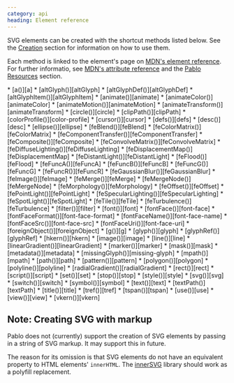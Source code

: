 ```yaml
--- 
category: api
heading: Element reference
---
```


SVG elements can be created with the shortcut methods listed below. See the [Creation](/api/creation/) section for information on how to use them.

Each method is linked to the element's page on [MDN's element reference][mdn-svg-el]. For further informatio, see [MDN's attribute reference][mdn-svg-attr] and the [Pablo Resources][resources] section.

<div class="long-list">
* [a()][a]
* [altGlyph()][altGlyph]
* [altGlyphDef()][altGlyphDef]
* [altGlyphItem()][altGlyphItem]
* [animate()][animate]
* [animateColor()][animateColor]
* [animateMotion()][animateMotion]
* [animateTransform()][animateTransform]
* [circle()][circle]
* [clipPath()][clipPath]
* [colorProfile()][color-profile]
* [cursor()][cursor]
* [defs()][defs]
* [desc()][desc]
* [ellipse()][ellipse]
* [feBlend()][feBlend]
* [feColorMatrix()][feColorMatrix]
* [feComponentTransfer()][feComponentTransfer]
* [feComposite()][feComposite]
* [feConvolveMatrix()][feConvolveMatrix]
* [feDiffuseLighting()][feDiffuseLighting]
* [feDisplacementMap()][feDisplacementMap]
* [feDistantLight()][feDistantLight]
* [feFlood()][feFlood]
* [feFuncA()][feFuncA]
* [feFuncB()][feFuncB]
* [feFuncG()][feFuncG]
* [feFuncR()][feFuncR]
* [feGaussianBlur()][feGaussianBlur]
* [feImage()][feImage]
* [feMerge()][feMerge]
* [feMergeNode()][feMergeNode]
* [feMorphology()][feMorphology]
* [feOffset()][feOffset]
* [fePointLight()][fePointLight]
* [feSpecularLighting()][feSpecularLighting]
* [feSpotLight()][feSpotLight]
* [feTile()][feTile]
* [feTurbulence()][feTurbulence]
* [filter()][filter]
* [font()][font]
* [fontFace()][font-face]
* [fontFaceFormat()][font-face-format]
* [fontFaceName()][font-face-name]
* [fontFaceSrc()][font-face-src]
* [fontFaceUri()][font-face-uri]
* [foreignObject()][foreignObject]
* [g()][g]
* [glyph()][glyph]
* [glyphRef()][glyphRef]
* [hkern()][hkern]
* [image()][image]
* [line()][line]
* [linearGradient()][linearGradient]
* [marker()][marker]
* [mask()][mask]
* [metadata()][metadata]
* [missingGlyph()][missing-glyph]
* [mpath()][mpath]
* [path()][path]
* [pattern()][pattern]
* [polygon()][polygon]
* [polyline()][polyline]
* [radialGradient()][radialGradient]
* [rect()][rect]
* [script()][script]
* [set()][set]
* [stop()][stop]
* [style()][style]
* [svg()][svg]
* [switch()][switch]
* [symbol()][symbol]
* [text()][text]
* [textPath()][textPath]
* [title()][title]
* [tref()][tref]
* [tspan()][tspan]
* [use()][use]
* [view()][view]
* [vkern()][vkern]
</div>


## Note: Creating SVG with markup

Pablo does not (currently) support the creation of SVG elements by passing in a string of SVG markup. It may support this in future.

The reason for its omission is that SVG elements do not have an equivalent property to HTML elements' `innerHTML`. The [innerSVG](http://code.google.com/p/innersvg/) library should work as a polyfill replacement.


[resources]: http://pablojs.com/resources/#resources
[mdn-svg-el]: https://developer.mozilla.org/en/SVG/Element
[mdn-svg-attr]: https://developer.mozilla.org/en/SVG/Attribute

[a]: https://developer.mozilla.org/en-US/docs/SVG/Element/a
[altGlyph]: https://developer.mozilla.org/en-US/docs/SVG/Element/altGlyph
[altGlyphDef]: https://developer.mozilla.org/en-US/docs/SVG/Element/altGlyphDef
[altGlyphItem]: https://developer.mozilla.org/en-US/docs/SVG/Element/altGlyphItem
[animate]: https://developer.mozilla.org/en-US/docs/SVG/Element/animate
[animateColor]: https://developer.mozilla.org/en-US/docs/SVG/Element/animateColor
[animateMotion]: https://developer.mozilla.org/en-US/docs/SVG/Element/animateMotion
[animateTransform]: https://developer.mozilla.org/en-US/docs/SVG/Element/animateTransform
[circle]: https://developer.mozilla.org/en-US/docs/SVG/Element/circle
[clipPath]: https://developer.mozilla.org/en-US/docs/SVG/Element/clipPath
[color-profile]: https://developer.mozilla.org/en-US/docs/SVG/Element/color-profile
[cursor]: https://developer.mozilla.org/en-US/docs/SVG/Element/cursor
[defs]: https://developer.mozilla.org/en-US/docs/SVG/Element/defs
[desc]: https://developer.mozilla.org/en-US/docs/SVG/Element/desc
[ellipse]: https://developer.mozilla.org/en-US/docs/SVG/Element/ellipse
[feBlend]: https://developer.mozilla.org/en-US/docs/SVG/Element/feBlend
[feColorMatrix]: https://developer.mozilla.org/en-US/docs/SVG/Element/feColorMatrix
[feComponentTransfer]: https://developer.mozilla.org/en-US/docs/SVG/Element/feComponentTransfer
[feComposite]: https://developer.mozilla.org/en-US/docs/SVG/Element/feComposite
[feConvolveMatrix]: https://developer.mozilla.org/en-US/docs/SVG/Element/feConvolveMatrix
[feDiffuseLighting]: https://developer.mozilla.org/en-US/docs/SVG/Element/feDiffuseLighting
[feDisplacementMap]: https://developer.mozilla.org/en-US/docs/SVG/Element/feDisplacementMap
[feDistantLight]: https://developer.mozilla.org/en-US/docs/SVG/Element/feDistantLight
[feFlood]: https://developer.mozilla.org/en-US/docs/SVG/Element/feFlood
[feFuncA]: https://developer.mozilla.org/en-US/docs/SVG/Element/feFuncA
[feFuncB]: https://developer.mozilla.org/en-US/docs/SVG/Element/feFuncB
[feFuncG]: https://developer.mozilla.org/en-US/docs/SVG/Element/feFuncG
[feFuncR]: https://developer.mozilla.org/en-US/docs/SVG/Element/feFuncR
[feGaussianBlur]: https://developer.mozilla.org/en-US/docs/SVG/Element/feGaussianBlur
[feImage]: https://developer.mozilla.org/en-US/docs/SVG/Element/feImage
[feMerge]: https://developer.mozilla.org/en-US/docs/SVG/Element/feMerge
[feMergeNode]: https://developer.mozilla.org/en-US/docs/SVG/Element/feMergeNode
[feMorphology]: https://developer.mozilla.org/en-US/docs/SVG/Element/feMorphology
[feOffset]: https://developer.mozilla.org/en-US/docs/SVG/Element/feOffset
[fePointLight]: https://developer.mozilla.org/en-US/docs/SVG/Element/fePointLight
[feSpecularLighting]: https://developer.mozilla.org/en-US/docs/SVG/Element/feSpecularLighting
[feSpotLight]: https://developer.mozilla.org/en-US/docs/SVG/Element/feSpotLight
[feTile]: https://developer.mozilla.org/en-US/docs/SVG/Element/feTile
[feTurbulence]: https://developer.mozilla.org/en-US/docs/SVG/Element/feTurbulence
[filter]: https://developer.mozilla.org/en-US/docs/SVG/Element/filter
[font]: https://developer.mozilla.org/en-US/docs/SVG/Element/font
[font-face]: https://developer.mozilla.org/en-US/docs/SVG/Element/font-face
[font-face-format]: https://developer.mozilla.org/en-US/docs/SVG/Element/font-face-format
[font-face-name]: https://developer.mozilla.org/en-US/docs/SVG/Element/font-face-name
[font-face-src]: https://developer.mozilla.org/en-US/docs/SVG/Element/font-face-src
[font-face-uri]: https://developer.mozilla.org/en-US/docs/SVG/Element/font-face-uri
[foreignObject]: https://developer.mozilla.org/en-US/docs/SVG/Element/foreignObject
[g]: https://developer.mozilla.org/en-US/docs/SVG/Element/g
[glyph]: https://developer.mozilla.org/en-US/docs/SVG/Element/glyph
[glyphRef]: https://developer.mozilla.org/en-US/docs/SVG/Element/glyphRef
[hkern]: https://developer.mozilla.org/en-US/docs/SVG/Element/hkern
[image]: https://developer.mozilla.org/en-US/docs/SVG/Element/image
[line]: https://developer.mozilla.org/en-US/docs/SVG/Element/line
[linearGradient]: https://developer.mozilla.org/en-US/docs/SVG/Element/linearGradient
[marker]: https://developer.mozilla.org/en-US/docs/SVG/Element/marker
[mask]: https://developer.mozilla.org/en-US/docs/SVG/Element/mask
[metadata]: https://developer.mozilla.org/en-US/docs/SVG/Element/metadata
[missing-glyph]: https://developer.mozilla.org/en-US/docs/SVG/Element/missing-glyph
[mpath]: https://developer.mozilla.org/en-US/docs/SVG/Element/mpath
[path]: https://developer.mozilla.org/en-US/docs/SVG/Element/path
[pattern]: https://developer.mozilla.org/en-US/docs/SVG/Element/pattern
[polygon]: https://developer.mozilla.org/en-US/docs/SVG/Element/polygon
[polyline]: https://developer.mozilla.org/en-US/docs/SVG/Element/polyline
[radialGradient]: https://developer.mozilla.org/en-US/docs/SVG/Element/radialGradient
[rect]: https://developer.mozilla.org/en-US/docs/SVG/Element/rect
[script]: https://developer.mozilla.org/en-US/docs/SVG/Element/script
[set]: https://developer.mozilla.org/en-US/docs/SVG/Element/set
[stop]: https://developer.mozilla.org/en-US/docs/SVG/Element/stop
[style]: https://developer.mozilla.org/en-US/docs/SVG/Element/style
[svg]: https://developer.mozilla.org/en-US/docs/SVG/Element/svg
[switch]: https://developer.mozilla.org/en-US/docs/SVG/Element/switch
[symbol]: https://developer.mozilla.org/en-US/docs/SVG/Element/symbol
[text]: https://developer.mozilla.org/en-US/docs/SVG/Element/text
[textPath]: https://developer.mozilla.org/en-US/docs/SVG/Element/textPath
[title]: https://developer.mozilla.org/en-US/docs/SVG/Element/title
[tref]: https://developer.mozilla.org/en-US/docs/SVG/Element/tref
[tspan]: https://developer.mozilla.org/en-US/docs/SVG/Element/tspan
[use]: https://developer.mozilla.org/en-US/docs/SVG/Element/use
[view]: https://developer.mozilla.org/en-US/docs/SVG/Element/view
[vkern]: https://developer.mozilla.org/en-US/docs/SVG/Element/vkern
